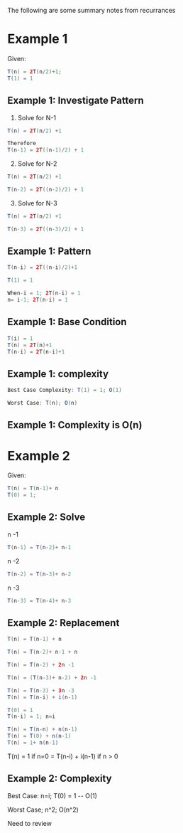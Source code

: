 The following are some summary notes from recurrances

# Example 1

Given:
```java
T(n) = 2T(n/2)+1;
T(1) = 1
```

## Example 1: Investigate Pattern
1. Solve for N-1
```java
T(n) = 2T(n/2) +1

Therefore
T(n-1) = 2T((n-1)/2) + 1
```

2. Solve for N-2

```java
T(n) = 2T(n/2) +1

T(n-2) = 2T((n-2)/2) + 1
```

3. Solve for N-3

```java
T(n) = 2T(n/2) +1

T(n-3) = 2T((n-3)/2) + 1
```

## Example 1: Pattern

```java
T(n-i) = 2T((n-i)/2)+1

T(1) = 1

When-i = 1; 2T(n-i) = 1
n= i-1; 2T(n-i) = 1
```

## Example 1: Base Condition
```java
T(i) = 1
T(n) = 2T(n)+1
T(n-i) = 2T(n-i)+1
```

## Example 1: complexity
```java
Best Case Complexity: T(1) = 1; O(1)

Worst Case: T(n); O(n)
```

## Example 1: Complexity is O(n)

# Example 2

Given:
```java
T(n) = T(n-1)+ n
T(0) = 1;
```

## Example 2: Solve

n -1
```java
T(n-1) = T(n-2)+ n-1
```

n -2
```java
T(n-2) = T(n-3)+ n-2
```
n -3
```java
T(n-3) = T(n-4)+ n-3
```
## Example 2: Replacement

```java
T(n) = T(n-1) + n

T(n) = T(n-2)+ n-1 + n

T(n) = T(n-2) + 2n -1

T(n) = (T(n-3)+ n-2) + 2n -1

T(n) = T(n-3) + 3n -3
T(n) = T(n-i) + i(n-1)

T(0) = 1
T(n-i) = 1; n=i

T(n) = T(n-n) + n(n-1)
T(n) = T(0) + n(n-1)
T(n) = 1+ n(n-1)
```

T(n) = 1 if n=0
     = T(n-i) + i(n-1) if n > 0
     
## Example 2: Complexity

Best Case: n=i; T(0) = 1 -- O(1)

Worst Case; n^2; O(n^2)

Need to review
     
     





